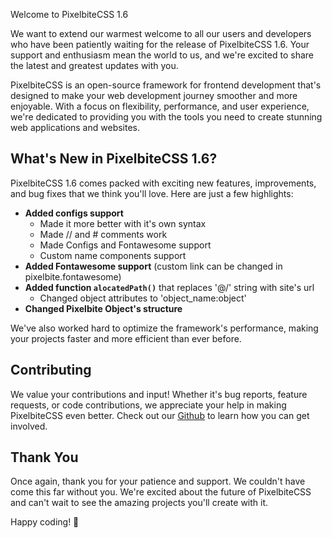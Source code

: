 Welcome to PixelbiteCSS 1.6

We want to extend our warmest welcome to all our users and developers who have been patiently waiting for the release of PixelbiteCSS 1.6. Your support and enthusiasm mean the world to us, and we're excited to share the latest and greatest updates with you.

PixelbiteCSS is an open-source framework for frontend development that's designed to make your web development journey smoother and more enjoyable. With a focus on flexibility, performance, and user experience, we're dedicated to providing you with the tools you need to create stunning web applications and websites.

## What's New in PixelbiteCSS 1.6?
PixelbiteCSS 1.6 comes packed with exciting new features, improvements, and bug fixes that we think you'll love. Here are just a few highlights:

- **Added configs support**
  - Made it more better with it's own syntax
  - Made // and # comments work
  - Made Configs and Fontawesome support
  - Custom name components support
- **Added Fontawesome support** (custom link can be changed in pixelbite.fontawesome) 
- **Added function `alocatedPath()`** that replaces '@/' string with site's url
  - Changed object attributes to 'object_name:object'
- **Changed Pixelbite Object's structure**

We've also worked hard to optimize the framework's performance, making your projects faster and more efficient than ever before.

## Contributing
We value your contributions and input! Whether it's bug reports, feature requests, or code contributions, we appreciate your help in making PixelbiteCSS even better. Check out our [Github](https://github.com/Pixelbite-CSS) to learn how you can get involved.

## Thank You
Once again, thank you for your patience and support. We couldn't have come this far without you. We're excited about the future of PixelbiteCSS and can't wait to see the amazing projects you'll create with it.

Happy coding! 🚀